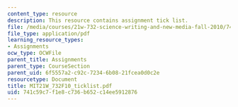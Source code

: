 ```yaml
---
content_type: resource
description: This resource contains assignment tick list.
file: /media/courses/21w-732-science-writing-and-new-media-fall-2010/741c59c7f1e8c736b652c14ee5912876_MIT21W_732F10_ticklist.pdf
file_type: application/pdf
learning_resource_types:
- Assignments
ocw_type: OCWFile
parent_title: Assignments
parent_type: CourseSection
parent_uid: 6f5557a2-c92c-7234-6b08-21fcea0d0c2e
resourcetype: Document
title: MIT21W_732F10_ticklist.pdf
uid: 741c59c7-f1e8-c736-b652-c14ee5912876
---
```

